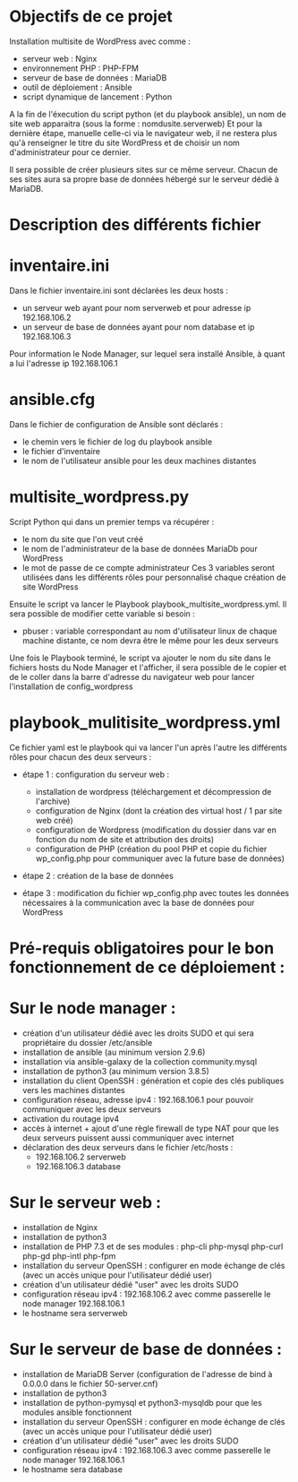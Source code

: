 # Objectifs de ce projet
Installation multisite de WordPress avec comme :
- serveur web : Nginx
- environnement PHP : PHP-FPM
- serveur de base de données : MariaDB
- outil de déploiement : Ansible
- script dynamique de lancement : Python

A la fin de l'éxecution du script python (et du playbook ansible), un nom de site web apparaitra (sous la forme : nomdusite.serverweb)
Et pour la dernière étape, manuelle celle-ci via le navigateur web, il ne restera plus qu'à renseigner le titre du site WordPress et de choisir un nom d'administrateur pour ce dernier.

Il sera possible de créer plusieurs sites sur ce même serveur.
Chacun de ses sites aura sa propre base de données hébergé sur le serveur dédié à MariaDB.

# Description des différents fichier
# inventaire.ini
Dans le fichier inventaire.ini sont déclarées les deux hosts :
- un serveur web ayant pour nom serverweb et pour adresse ip 192.168.106.2
- un serveur de base de données ayant pour nom database et ip 192.168.106.3

Pour information le Node Manager, sur lequel sera installé Ansible, à quant a lui l'adresse ip 192.168.106.1

# ansible.cfg
Dans le fichier de configuration de Ansible sont déclarés :
- le chemin vers le fichier de log du playbook ansible
- le fichier d'inventaire
- le nom de l'utilisateur ansible pour les deux machines distantes

# multisite_wordpress.py
Script Python qui dans un premier temps va récupérer :
- le nom du site que l'on veut créé
- le nom de l'administrateur de la base de données MariaDb pour WordPress
- le mot de passe de ce compte administrateur
Ces 3 variables seront utilisées dans les différents rôles pour personnalisé chaque création de site WordPress

Ensuite le script va lancer le Playbook playbook_multisite_wordpress.yml.
Il sera possible de modifier cette variable si besoin :
- pbuser : variable correspondant au nom d'utilisateur linux de chaque machine    distante, ce nom devra être le même pour les deux serveurs

Une fois le Playbook terminé, le script va ajouter le nom du site dans le fichiers hosts du Node Manager et l'afficher, il sera possible de le copier et de le coller dans la barre d'adresse du navigateur web pour lancer l'installation de config_wordpress

# playbook_mulitisite_wordpress.yml
Ce fichier yaml est le playbook qui va lancer l'un après l'autre les différents rôles pour chacun des deux serveurs :

- étape 1 : configuration du serveur web :
  - installation de wordpress (téléchargement et décompression de l'archive)
  - configuration de Nginx (dont la création des virtual host / 1 par site web créé)
  - configuration de Wordpress (modification du dossier dans var en fonction du nom de site et attribution des droits)
  - configuration de PHP (création du pool PHP et copie du fichier wp_config.php pour communiquer avec la future base de données)

- étape 2 : création de la base de données

- étape 3 : modification du fichier wp_config.php avec toutes les données nécessaires à la communication avec la base de données pour WordPress

# Pré-requis obligatoires pour le bon fonctionnement de ce déploiement :
# Sur le node manager :
- création d'un utilisateur dédié avec les droits SUDO et qui sera propriétaire du dossier /etc/ansible
- installation de ansible (au minimum version 2.9.6)
- installation via ansible-galaxy de la collection community.mysql
- installation de python3 (au minimum version 3.8.5)
- installation du client OpenSSH : génération et copie des clés publiques vers les machines distantes
- configuration réseau, adresse ipv4 : 192.168.106.1 pour pouvoir communiquer avec les deux serveurs
- activation du routage ipv4
- accès à internet + ajout d'une règle firewall de type NAT pour que les deux serveurs puissent aussi communiquer avec internet
- déclaration des deux serveurs dans le fichier /etc/hosts :
  - 192.168.106.2 serverweb
  - 192.168.106.3 database

# Sur le serveur web :
- installation de Nginx
- installation de python3
- installation de PHP 7.3 et de ses modules : php-cli php-mysql php-curl php-gd php-intl php-fpm
- installation du serveur OpenSSH : configurer en mode échange de clés  (avec un accès unique pour l'utilisateur dédié user)
- création d'un utilisateur dédié "user" avec les droits SUDO
- configuration réseau ipv4 : 192.168.106.2 avec comme passerelle le node manager 192.168.106.1
- le hostname sera serverweb

# Sur le serveur de base de données :
- installation de MariaDB Server (configuration de l'adresse de bind à 0.0.0.0 dans le fichier 50-server.cnf)
- installation de python3
- installation de python-pymysql et python3-mysqldb pour que les modules ansible fonctionnent
- installation du serveur OpenSSH : configurer en mode échange de clés  (avec un accès unique pour l'utilisateur dédié user)
- création d'un utilisateur dédié "user" avec les droits SUDO
- configuration réseau ipv4 : 192.168.106.3 avec comme passerelle le node manager 192.168.106.1
- le hostname sera database
